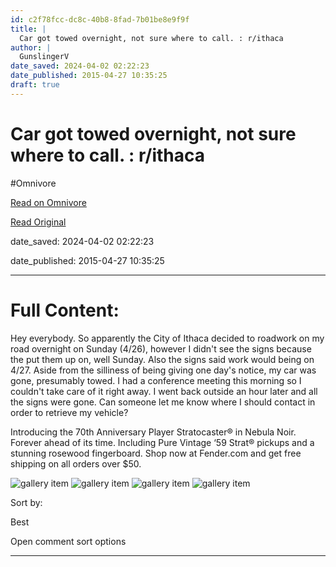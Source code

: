```yaml
---
id: c2f78fcc-dc8c-40b8-8fad-7b01be8e9f9f
title: |
  Car got towed overnight, not sure where to call. : r/ithaca
author: |
  GunslingerV
date_saved: 2024-04-02 02:22:23
date_published: 2015-04-27 10:35:25
draft: true
---
```


# Car got towed overnight, not sure where to call. : r/ithaca
#Omnivore

[Read on Omnivore](https://omnivore.app/me/car-got-towed-overnight-not-sure-where-to-call-r-ithaca-18e9d791871)

[Read Original](https://www.reddit.com/r/ithaca/comments/3417y9/car_got_towed_overnight_not_sure_where_to_call/)

date_saved: 2024-04-02 02:22:23

date_published: 2015-04-27 10:35:25

--- 

# Full Content: 

 Hey everybody. So apparently the City of Ithaca decided to roadwork on my road overnight on Sunday (4/26), however I didn't see the signs because the put them up on, well Sunday. Also the signs said work would being on 4/27\. Aside from the silliness of being giving one day's notice, my car was gone, presumably towed. I had a conference meeting this morning so I couldn't take care of it right away. I went back outside an hour later and all the signs were gone. Can someone let me know where I should contact in order to retrieve my vehicle?

Introducing the 70th Anniversary Player Stratocaster® in Nebula Noir. Forever ahead of its time. Including Pure Vintage ‘59 Strat® pickups and a stunning rosewood fingerboard. Shop now at Fender.com and get free shipping on all orders over $50. 

![gallery item](https://proxy-prod.omnivore-image-cache.app/0x0,spPPTnbbGunofMOt5xj4ZSWGxTgLcsQV75rMfMRKwods/https://preview.redd.it/daete7m40jpc1.jpg?width=640&crop=smart&auto=webp&s=b82dfc1a282401eaa492c9d12ca28cadf0dec5ad) ![gallery item](https://proxy-prod.omnivore-image-cache.app/0x0,swBQzAuaT88fixVk1GDeArufoZjebUjAjJKUup7YUyZ8/https://preview.redd.it/1dcxf9m40jpc1.jpg?width=640&crop=smart&auto=webp&s=0bb9815f80f437b6d6984d4881d3c25a4b367120) ![gallery item](https://proxy-prod.omnivore-image-cache.app/0x0,s7C0ozDfcRlPakQ8lfADB4uHv4yVhrhXlRPpWqEfEXf0/https://preview.redd.it/kufj18m40jpc1.jpg?width=640&crop=smart&auto=webp&s=3574440768ffd70264c4889d98c71e23033e386c) ![gallery item](https://proxy-prod.omnivore-image-cache.app/0x0,sJ2UvlE_hQk_otblPbIcV4jBaElFT3En0aYkDIBuB4A8/https://preview.redd.it/kl7a7cm40jpc1.jpg?width=640&crop=smart&auto=webp&s=345bb37d6b6c08695dca601c8db818bbeacaa366) 

 Sort by:

Best

Open comment sort options

---

